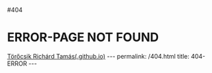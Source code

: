#404

<h1>ERROR-PAGE NOT FOUND</h1>
<a href="http://hexuni.github.io/">Törőcsik Richárd Tamás(.github.io)</a>
---
permalink: /404.html
title: 404-ERROR
---
